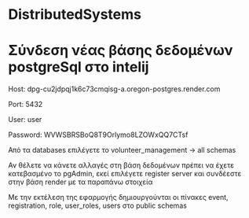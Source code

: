 # DistributedSystems 


# Σύνδεση νέας βάσης δεδομένων postgreSql στο intelij 

Host: dpg-cu2jdpqj1k6c73cmqisg-a.oregon-postgres.render.com

Port: 5432

User: user

Password: WVWSBRSBoQ8T9Orlymo8LZOWxQQ7CTsf


Από τα databases επιλέγετε το volunteer_management -> all schemas

Αν θέλετε να κάνετε αλλαγές στη βάση δεδομένων πρέπει να έχετε κατεβασμένο το pgAdmin, εκεί επιλέγετε register server και συνδέεστε στην βάση render με τα παραπάνω στοιχεία 

Με την εκτέλεση της εφαρμογής δημιουργούνται οι πίνακες event, registration, role, user_roles, users στο public schemas












